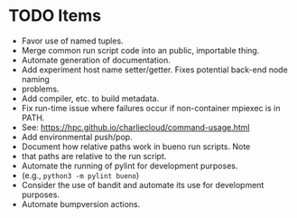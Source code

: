 # TODO Items
* Favor use of named tuples.
* Merge common run script code into an public, importable thing.
* Automate generation of documentation.
* Add experiment host name setter/getter. Fixes potential back-end node naming
* problems.
* Add compiler, etc. to build metadata.
* Fix run-time issue where failures occur if non-container mpiexec is in PATH.
* See: https://hpc.github.io/charliecloud/command-usage.html
* Add environmental push/pop.
* Document how relative paths work in bueno run scripts. Note
* that paths are relative to the run script.
* Automate the running of pylint for development purposes.
* (e.g., ```python3 -m pylint bueno```)
* Consider the use of bandit and automate its use for development purposes.
* Automate bumpversion actions.

